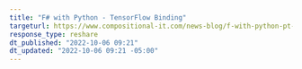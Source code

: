 ```yaml
---
title: "F# with Python - TensorFlow Binding"
targeturl: https://www.compositional-it.com/news-blog/f-with-python-pt-2-tensorflow-binding/
response_type: reshare
dt_published: "2022-10-06 09:21"
dt_updated: "2022-10-06 09:21 -05:00"
---
```

